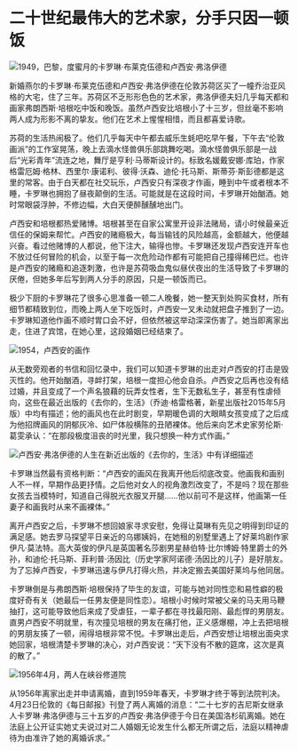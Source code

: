 # 二十世纪最伟大的艺术家，分手只因一顿饭

![1949，巴黎，度蜜月的卡罗琳·布莱克伍德和卢西安·弗洛伊德](http://image.thepaper.cn/www/image/4/568/965.jpg)

新婚燕尔的卡罗琳·布莱克伍德和卢西安·弗洛伊德在伦敦苏荷区买了一幢乔治亚风格的大宅，住了三年。苏荷区不乏形形色色的艺术家，弗洛伊德夫妇几乎每天都和画家弗朗西斯·培根吃中饭和晚饭。虽然卢西安比培根小了十三岁，但丝毫不影响两人成为形影不离的挚友。他们在艺术上惺惺相惜，而且都喜爱诗歌。

苏荷的生活热闹极了。他们几乎每天中午都去威乐生蚝吧吃早午餐，下午去“伦敦画派”的工作室晃荡，晚上去滴水怪兽俱乐部跳舞吃喝。滴水怪兽俱乐部是一战后“光彩青年”流连之地，舞厅是亨利·马蒂斯设计的。标致名媛戴安娜·库珀，作家格雷厄姆·格林、西里尔·康诺利、彼得·沃森、迪伦·托马斯、斯蒂芬·斯彭德都是这里的常客。由于白天都在社交玩乐，卢西安只有深夜才作画，睡到中午或者根本不睡，卡罗琳也拥抱了昼夜颠倒的生活。可能就是在这段时间，卡罗琳开始酗酒。她时常眼袋浮肿，不修边幅，大白天便醉醺醺地出门。

卢西安和培根都热爱赌博。培根甚至在自家公寓里开设非法赌局，请小时候最亲近信任的保姆来帮忙。卢西安的赌瘾极大，每当输钱的风险越高，金额越大，他便越兴奋。看过他赌博的人都说，他下注大，输得也惨。卡罗琳还发现卢西安连开车也不放过任何冒险的机会，以至于每一次危险动作都有可能把自己撞得稀巴烂。也许是卢西安的赌瘾和追逐刺激，也许是苏荷吸血鬼似昼伏夜出的生活导致了卡罗琳的厌倦，但她多年后写到两人分手的原因，只是一顿饭而已。

极少下厨的卡罗琳花了很多心思准备一顿二人晚餐，她一整天到处购买食材，所有细节都精致到位，而晚上两人坐下吃饭时，卢西安一叉未动就把盘子推到了一边。卡罗琳知道他作画不顺时胃口会不好，但依然被这举动深深伤害了。她当即离家出走，住进了宾馆，在她心里，这段婚姻已经结束了。

![1954，卢西安的画作](http://image.thepaper.cn/www/image/4/568/957.jpg)

从无数旁观者的书信和回忆录中，我们可以知道卡罗琳的出走对卢西安的打击是毁灭性的。他开始酗酒，寻衅打架，培根一度担心他会自杀。卢西安之后再也没有结过婚，并且变成了一个声名狼藉的玩弄女性者，生下无数私生子，甚至有性虐倾向，这些在最近出版的《去你的，生活》（乔迪·格雷格著，新星出版社2015年5月版）中均有描述；他的画风也在此时剧变，早期暖色调的大眼睛女孩变成了之后成为他招牌画风的阴郁灰冷、如尸体般横陈的丑陋裸体。他后来向艺术史家劳伦斯·葛雯承认：“在那段极度沮丧的时光里，我只想换一种方式作画。”

![卢西安·弗洛伊德的人生在新近出版的《去你的，生活》中有详细描述](http://image.thepaper.cn/www/image/4/570/43.jpg)

卡罗琳当然最有资格判断：“卢西安的画风在我离开他后彻底改变。他画我和画别人不一样，早期作品更抒情。之后他对女人的视角激烈改变了，不是吗？现在那些女孩去当模特时，知道自己得脱光衣服叉开腿……他以前可不是这样，他画第一任妻子和画我时从来不画裸体。”

离开卢西安之后，卡罗琳不想回娘家寻求安慰，免得让莫琳有先见之明得到印证的满足感。她去罗马探望平日亲近的乌娜姨妈，在她租的别墅里遇上了好莱坞剧作家伊凡·莫法特。高大英俊的伊凡是英国著名莎剧男星赫伯特·比尔博姆·特里爵士的外孙，和迪伦·托马斯、菲利普·汤因比（历史学家阿诺德·汤因比的儿子）是好朋友。为了忘掉卢西安，卡罗琳迅速与伊凡打得火热，并决定搬去美国好莱坞与他同居。

卡罗琳倒是与弗朗西斯·培根保持了毕生的友谊，可能与她对同性恋和易性癖的极度好奇有关（她最后一任男友便是同性恋）。培根小时候时常被父亲的马夫用马鞭抽打，这可能导致他后来成了受虐狂，一辈子都在寻找最阳刚、最彪悍的男朋友。直男卢西安不明就里，有次撞见培根的男友在痛打他，正义感爆棚，冲上去把培根的男朋友揍了一顿，闹得培根非常不悦。卡罗琳出走后，卢西安想让培根出面央求她回家，培根清楚卡罗琳的决心，对卢西安说：“天下没有不散的筵席，这次是真的散了。”

![1956年4月，两人在峡谷修道院](http://image.thepaper.cn/www/image/4/568/959.jpg)

从1956年离家出走并申请离婚，直到1959年春天，卡罗琳才终于等到法院判决。4月23日伦敦的《每日邮报》刊登了两人离婚的消息：“二十七岁的吉尼斯女继承人卡罗琳·弗洛伊德与三十五岁的卢西安·弗洛伊德于今日在美国洛杉矶离婚。她在法庭上公开证实她丈夫说过对二人婚姻无论发生什么都无所谓之后，法庭以精神虐待为由准许了她的离婚诉求。”
<!-- tcd_original_link https://m.thepaper.cn/newsDetail_forward_1379282 -->

